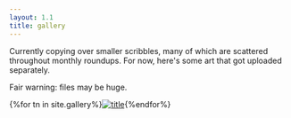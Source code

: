 ```yaml
---
layout: 1.1
title: gallery
---
```

Currently copying over smaller scribbles, many of which are scattered throughout monthly roundups. For now, here's some art that got uploaded separately.

Fair warning: files may be huge.

<section id="gallery" class="artwall">{%for tn in site.gallery%}<a href="{{tn.url}}"><img src="{%include url.html%}/assets/img/gallery/{{tn.img}}-tn.png" alt="title"/></a>{%endfor%}</section>